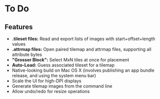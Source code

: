 # To Do

## Features

* **.tileset files:** Read and export lists of images with start+offset+length values
* **.attrmap files:** Open paired tilemap and attrmap files, supporting all attribute bytes
* **"Grosser Block":** Select MxN tiles at once for placement
* **Auto-Load:** Guess associated tileset for a tilemap
* Native-looking build on Mac OS X (involves publishing an app bundle release, and using the system menu bar)
* Scale the UI for high-DPI displays
* Generate tilemap images from the command line
* Allow undo/redo for resize operations
